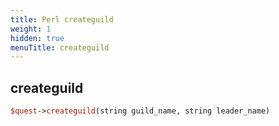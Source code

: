 ```yaml
---
title: Perl createguild
weight: 1
hidden: true
menuTitle: createguild
---
```

## createguild
```perl
$quest->createguild(string guild_name, string leader_name)
```